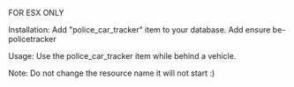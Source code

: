 FOR ESX ONLY

Installation:
Add "police_car_tracker" item to your database.
Add ensure be-policetracker

Usage: Use the police_car_tracker item while behind a vehicle.

Note: Do not change the resource name it will not start :)

